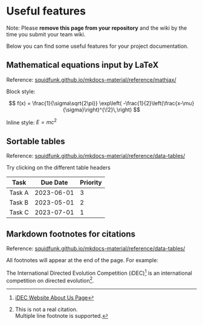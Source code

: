 # Useful features

Note: Please **remove this page from your repository** and the wiki by the time you submit your team wiki.

Below you can find some useful features for your project documentation.

## Mathematical equations input by LaTeX

Reference: [squidfunk.github.io/mkdocs-material/reference/mathjax/](https://squidfunk.github.io/mkdocs-material/reference/mathjax/)

Block style:

$$
f(x) = \frac{1}{\sigma\sqrt{2\pi}}
  \exp\left( -\frac{1}{2}\left(\frac{x-\mu}{\sigma}\right)^{\!2}\,\right)
$$

Inline style: $E=mc^2$

## Sortable tables

Reference: [squidfunk.github.io/mkdocs-material/reference/data-tables/](https://squidfunk.github.io/mkdocs-material/reference/data-tables/)

Try clicking on the different table headers

| Task   | Due Date   | Priority |
| ------ | ---------- | -------- |
| Task A | 2023-06-01 | 3        |
| Task B | 2023-05-01 | 2        |
| Task C | 2023-07-01 | 1        |

## Markdown footnotes for citations

Reference: [squidfunk.github.io/mkdocs-material/reference/data-tables/](https://squidfunk.github.io/mkdocs-material/reference/footnotes/)

All footnotes will appear at the end of the page. For example:

The International Directed Evolution Competition (iDEC)[^1] is an international competition on directed evolution[^2].

[^1]: [iDEC Website About Us Page](https://idec.io/pages/about_us.html)
[^2]:
    This is not a real citation.  
    Multiple line footnote is supported.
